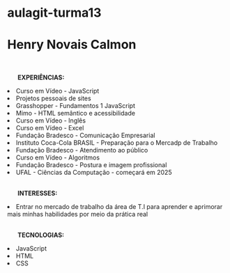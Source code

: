 # aulagit-turma13
<h1>Henry Novais Calmon</h1><br>
<ul><b>EXPERIÊNCIAS:</b></ul>
    <li>Curso em Vídeo - JavaScript</li>
    <li>Projetos pessoais de sites</li>
    <li>Grasshopper - Fundamentos 1 JavaScript</li>
    <li>Mimo - HTML semântico e acessibilidade</li>
    <li>Curso em Vídeo - Inglês</li>
    <li>Curso em Vídeo - Excel</li>
    <li>Fundação Bradesco - Comunicação Empresarial</li>
    <li>Instituto Coca-Cola BRASIL - Preparação para o Mercadp de Trabalho</li>
    <li>Fundação Bradesco - Atendimento ao público</li>
    <li>Curso em Vídeo - Algoritmos</li>
    <li>Fundação Bradesco - Postura e imagem profissional</li>
    <li>UFAL - Ciências da Computação - começará em 2025</li><br>
<ul><b>INTERESSES:</b></ul>
    <li>Entrar no mercado de trabalho da área de T.I para aprender e aprimorar mais minhas habilidades por meio da prática real</li><br>
<ul><b>TECNOLOGIAS:</b></ul>
    <li>JavaScript</li>
    <li>HTML</li>
    <li>CSS</li>
